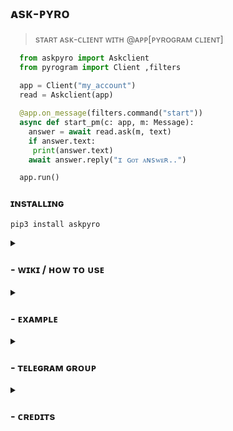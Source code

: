 ## ᴀsᴋ-ᴘʏʀᴏ

> sᴛᴀʀᴛ ᴀsᴋ-ᴄʟɪᴇɴᴛ ᴡɪᴛʜ @ᴀᴘᴘ[ᴘʏʀᴏɢʀᴀᴍ ᴄʟɪᴇɴᴛ]
```python
  from askpyro import Askclient
  from pyrogram import Client ,filters
  
  app = Client("my_account")
  read = Askclient(app)

  @app.on_message(filters.command("start"))
  async def start_pm(c: app, m: Message):
    answer = await read.ask(m, text)
    if answer.text:
     print(answer.text)
    await answer.reply("ɪ ɢᴏᴛ ᴀɴsᴡᴇʀ..")

  app.run()
```


### ɪɴsᴛᴀʟʟɪɴɢ

```python
pip3 install askpyro
```

<details>
<summary><h3>
- <b> ᴡɪᴋɪ / ʜᴏᴡ ᴛᴏ ᴜsᴇ </b>
</h3></summary>
<a href="https://github.com/Abishnoi69/askpyro/wiki"><img src="https://img.shields.io/badge/ᴡɪᴋɪ-90302f?logo=github"></a>
</details>

<details>
<summary><h3>
- <b> ᴇxᴀᴍᴘʟᴇ </b>
</h3></summary>
<a href="https://github.com/Abishnoi69/askpyro/tree/main/examples"><img src="https://img.shields.io/badge/ᴇxᴀᴍᴘʟᴇs-90302f?logo=github"></a>
</details>



<details>
<summary><h3>
- <b> ᴛᴇʟᴇɢʀᴀᴍ ɢʀᴏᴜᴘ </b>
</h3></summary>
<a href="https://telegram.me/AbishnoiMF"><img src="https://img.shields.io/badge/-Support%20Group-blue.svg?style=for-the-badge&logo=Telegram"></a>
</details>



<details>
<summary><h3>
- <b>ᴄʀᴇᴅɪᴛs</b>
</h3></summary>

➥ [𝐀𝖻𝗂𝗌𝗁𝗇𝗈𝗂] ↬ <a href="https://github.com/Abishnoi69" alt="Abishnoi69"> <img src="https://img.shields.io/badge/ᴀʙɪsʜɴᴏɪ-90302f?logo=github" /></a>  

➥ [𝐏ʏʀᴏɢʀᴀᴍ] ↬ <a href="https://github.com/pyrogram" alt="Pyrogram"> <img src="https://img.shields.io/badge/Pyrogram-90302f?logo=github" /></a>  
  
➥ [𝐒ᴘɪᴅᴇʀ] ↬ <a href="https://github.com/Surendra9123" alt="Surendra9123"> <img src="https://img.shields.io/badge/SPiDER-90302f?logo=github" /></a>  

━━━━━━━━━━━━━━━━━━━━
</details>
